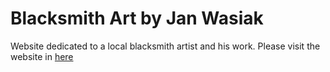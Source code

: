 # Blacksmith Art by Jan Wasiak
Website dedicated to a local blacksmith artist and his work.
Please visit the website in [here](https://adamwasiak.github.io/blacksmith-art/)
